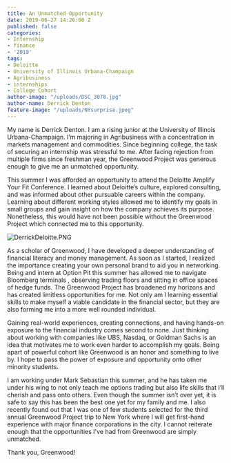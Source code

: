 ```yaml
---
title: An Unmatched Opportunity
date: 2019-06-27 14:26:00 Z
published: false
categories:
- Internship
- finance
- '2019'
tags:
- Deloitte
- University of Illinois Urbana-Champaign
- Agribusiness
- internships
- College Cohort
author-image: "/uploads/DSC_3078.jpg"
author-name: Derrick Denton
feature-image: "/uploads/NYsurprise.jpeg"
---
```


My name is Derrick Denton. I am a rising junior at the University of Illinois Urbana-Champaign. I’m majoring in Agribusiness with a concentration in markets management and commodities. Since beginning college, the task of securing an internship was stressful to me. After facing rejection from multiple firms since freshman year, the Greenwood Project was generous enough to give me an unmatched opportunity. 

This summer I was afforded an opportunity to attend the Deloitte Amplify Your Fit Conference. I learned about Deloitte’s culture, explored consulting, and was informed about other pursuable careers within the company. Learning about different working styles allowed me to identify my goals in small groups and gain insight on how the company achieves its purpose. Nonetheless, this would have not been possible without the Greenwood Project which connected me to this opportunity. 

![DerrickDeloitte.PNG](/uploads/DerrickDeloitte.PNG)

As a scholar of Greenwood, I have developed a deeper understanding of financial literacy and money management. As soon as I started, I realized the importance creating your own personal brand to aid you in networking. Being and intern at Option Pit this summer has allowed me to navigate Bloomberg terminals , observing trading floors and sitting in office spaces of hedge funds. The Greenwood Project has broadened my horizons and has created limitless opportunities for me. Not only am I learning essential skills to make myself a viable candidate in the financial sector, but they are also forming me into a more well rounded individual. 

Gaining real-world experiences, creating connections, and having hands-on exposure to the financial industry comes second to none. Just thinking about working with companies like UBS, Nasdaq, or Goldman Sachs is an idea that motivates me to work even harder to accomplish my goals. Being apart of powerful cohort like Greenwood is an honor and something to live by. I hope to pass the power of exposure and opportunity onto other minority students. 

I am working under Mark Sebastian this summer, and he has taken me under his wing to not only teach me options trading but also life skills that I’ll cherish and pass onto others. Even though the summer isn’t over yet, it is safe to say this has been the best one yet for my family and me. I also recently found out that I was one of few students selected for the third annual Greenwood Project trip to New York where I will get first-hand experience with major finance corporations in the city. I cannot reiterate enough that the opportunities I've had from Greenwood are simply unmatched. 

Thank you, Greenwood!